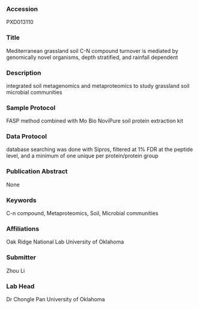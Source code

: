 ### Accession
PXD013110

### Title
Mediterranean grassland soil C-N compound turnover is mediated by genomically novel organisms, depth stratified, and rainfall dependent

### Description
integrated soil metagenomics and metaproteomics to study grassland soil microbial communities

### Sample Protocol
FASP method combined with Mo Bio NoviPure soil protein extraction kit

### Data Protocol
database searching was done with Sipros, filtered at 1% FDR at the peptide level, and a minimum of one unique per protein/protein group

### Publication Abstract
None

### Keywords
C-n compound, Metaproteomics, Soil, Microbial communities

### Affiliations
Oak Ridge National Lab
University of Oklahoma

### Submitter
Zhou Li

### Lab Head
Dr Chongle Pan
University of Oklahoma


